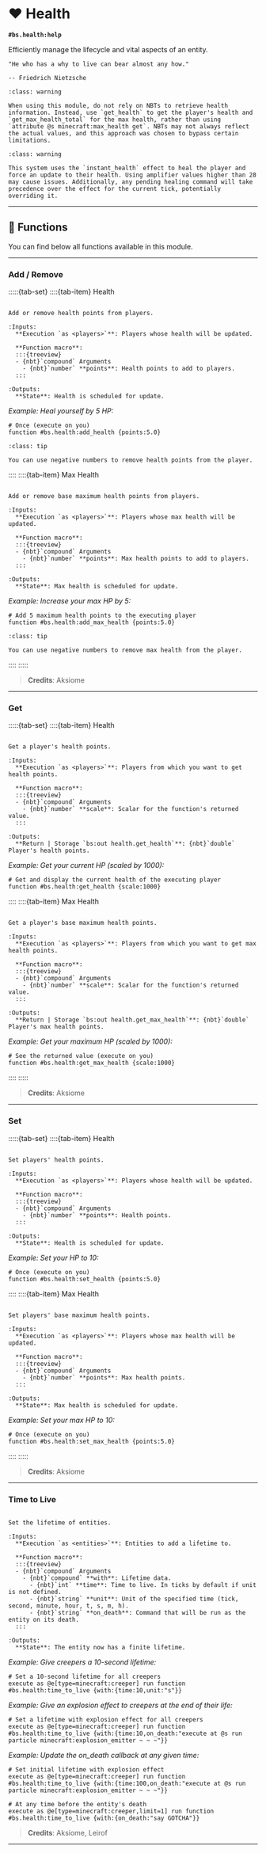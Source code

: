 # ❤️ Health

**`#bs.health:help`**

Efficiently manage the lifecycle and vital aspects of an entity.

```{epigraph}
"He who has a why to live can bear almost any how."

-- Friedrich Nietzsche
```

```{admonition} About NBTs
:class: warning

When using this module, do not rely on NBTs to retrieve health information. Instead, use `get_health` to get the player's health and `get_max_health_total` for the max health, rather than using `attribute @s minecraft:max_health get`. NBTs may not always reflect the actual values, and this approach was chosen to bypass certain limitations.
```

```{admonition} Effects Incompatibility
:class: warning

This system uses the `instant_health` effect to heal the player and force an update to their health. Using amplifier values higher than 28 may cause issues. Additionally, any pending healing command will take precedence over the effect for the current tick, potentially overriding it.
```

---

## 🔧 Functions

You can find below all functions available in this module.

---

### Add / Remove

:::::{tab-set}
::::{tab-item} Health

```{function} #bs.health:add_health {points:<value>}

Add or remove health points from players.

:Inputs:
  **Execution `as <players>`**: Players whose health will be updated.

  **Function macro**:
  :::{treeview}
  - {nbt}`compound` Arguments
    - {nbt}`number` **points**: Health points to add to players.
  :::

:Outputs:
  **State**: Health is scheduled for update.
```

*Example: Heal yourself by 5 HP:*

```mcfunction
# Once (execute on you)
function #bs.health:add_health {points:5.0}
```

```{admonition} How to Remove?
:class: tip

You can use negative numbers to remove health points from the player.
```

::::
::::{tab-item} Max Health

```{function} #bs.health:add_max_health {points:<value>}

Add or remove base maximum health points from players.

:Inputs:
  **Execution `as <players>`**: Players whose max health will be updated.

  **Function macro**:
  :::{treeview}
  - {nbt}`compound` Arguments
    - {nbt}`number` **points**: Max health points to add to players.
  :::

:Outputs:
  **State**: Max health is scheduled for update.
```

*Example: Increase your max HP by 5:*

```mcfunction
# Add 5 maximum health points to the executing player
function #bs.health:add_max_health {points:5.0}
```

```{admonition} How to Remove?
:class: tip

You can use negative numbers to remove max health from the player.
```

::::
:::::

> **Credits**: Aksiome

---

### Get

:::::{tab-set}
::::{tab-item} Health

```{function} #bs.health:get_health {scale:<scaling>}

Get a player's health points.

:Inputs:
  **Execution `as <players>`**: Players from which you want to get health points.

  **Function macro**:
  :::{treeview}
  - {nbt}`compound` Arguments
    - {nbt}`number` **scale**: Scalar for the function's returned value.
  :::

:Outputs:
  **Return | Storage `bs:out health.get_health`**: {nbt}`double` Player's health points.
```

*Example: Get your current HP (scaled by 1000):*

```mcfunction
# Get and display the current health of the executing player
function #bs.health:get_health {scale:1000}
```

::::
::::{tab-item} Max Health

```{function} #bs.health:get_max_health {scale:<scaling>}

Get a player's base maximum health points.

:Inputs:
  **Execution `as <players>`**: Players from which you want to get max health points.

  **Function macro**:
  :::{treeview}
  - {nbt}`compound` Arguments
    - {nbt}`number` **scale**: Scalar for the function's returned value.
  :::

:Outputs:
  **Return | Storage `bs:out health.get_max_health`**: {nbt}`double` Player's max health points.
```

*Example: Get your maximum HP (scaled by 1000):*

```mcfunction
# See the returned value (execute on you)
function #bs.health:get_max_health {scale:1000}
```

::::
:::::

> **Credits**: Aksiome

---

### Set

:::::{tab-set}
::::{tab-item} Health

```{function} #bs.health:set_health {points:<value>}

Set players' health points.

:Inputs:
  **Execution `as <players>`**: Players whose health will be updated.

  **Function macro**:
  :::{treeview}
  - {nbt}`compound` Arguments
    - {nbt}`number` **points**: Health points.
  :::

:Outputs:
  **State**: Health is scheduled for update.
```

*Example: Set your HP to 10:*

```mcfunction
# Once (execute on you)
function #bs.health:set_health {points:5.0}
```

::::
::::{tab-item} Max Health

```{function} #bs.health:set_max_health {points:<value>}

Set players' base maximum health points.

:Inputs:
  **Execution `as <players>`**: Players whose max health will be updated.

  **Function macro**:
  :::{treeview}
  - {nbt}`compound` Arguments
    - {nbt}`number` **points**: Max health points.
  :::

:Outputs:
  **State**: Max health is scheduled for update.
```

*Example: Set your max HP to 10:*

```mcfunction
# Once (execute on you)
function #bs.health:set_max_health {points:5.0}
```

::::
:::::

> **Credits**: Aksiome

---

### Time to Live

```{function} #bs.health:time_to_live {with:{}}

Set the lifetime of entities.

:Inputs:
  **Execution `as <entities>`**: Entities to add a lifetime to.

  **Function macro**:
  :::{treeview}
  - {nbt}`compound` Arguments
    - {nbt}`compound` **with**: Lifetime data.
      - {nbt}`int` **time**: Time to live. In ticks by default if unit is not defined.
      - {nbt}`string` **unit**: Unit of the specified time (tick, second, minute, hour, t, s, m, h).
      - {nbt}`string` **on_death**: Command that will be run as the entity on its death.
  :::

:Outputs:
  **State**: The entity now has a finite lifetime.
```

*Example: Give creepers a 10-second lifetime:*

```mcfunction
# Set a 10-second lifetime for all creepers
execute as @e[type=minecraft:creeper] run function #bs.health:time_to_live {with:{time:10,unit:"s"}}
```

*Example: Give an explosion effect to creepers at the end of their life:*

```mcfunction
# Set a lifetime with explosion effect for all creepers
execute as @e[type=minecraft:creeper] run function #bs.health:time_to_live {with:{time:10,on_death:"execute at @s run particle minecraft:explosion_emitter ~ ~ ~"}}
```

*Example: Update the on_death callback at any given time:*

```mcfunction
# Set initial lifetime with explosion effect
execute as @e[type=minecraft:creeper] run function #bs.health:time_to_live {with:{time:100,on_death:"execute at @s run particle minecraft:explosion_emitter ~ ~ ~"}}

# At any time before the entity's death
execute as @e[type=minecraft:creeper,limit=1] run function #bs.health:time_to_live {with:{on_death:"say GOTCHA"}}
```

> **Credits**: Aksiome, Leirof

---

```{include} ../_templates/comments.md
```
